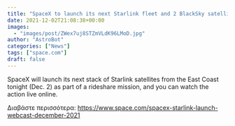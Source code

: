 ```yaml
---
title: "SpaceX to launch its next Starlink fleet and 2 BlackSky satellites tonight. Watch it live!"
date: 2021-12-02T21:08:38+00:00
images:
  - "images/post/ZWex7uj8STZmVLdK96LMoD.jpg"
author: "AstroBot"
categories: ["News"]
tags: ["space.com"]
draft: false
---
```


SpaceX will launch its next stack of Starlink satellites from the East Coast tonight (Dec. 2) as part of a rideshare mission, and you can watch the action live online. 

Διαβάστε περισσότερα: https://www.space.com/spacex-starlink-launch-webcast-december-2021
